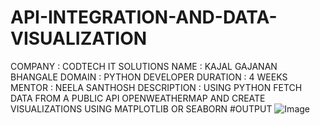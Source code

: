 # API-INTEGRATION-AND-DATA-VISUALIZATION
COMPANY : CODTECH IT SOLUTIONS NAME : KAJAL GAJANAN BHANGALE DOMAIN : PYTHON DEVELOPER DURATION : 4 WEEKS MENTOR : NEELA SANTHOSH DESCRIPTION : USING PYTHON FETCH DATA FROM A PUBLIC API OPENWEATHERMAP AND CREATE VISUALIZATIONS USING MATPLOTLIB OR SEABORN 
#OUTPUT
![Image](https://github.com/user-attachments/assets/5e47bcfc-4ba4-483b-9050-773ad5bd4e3f)
